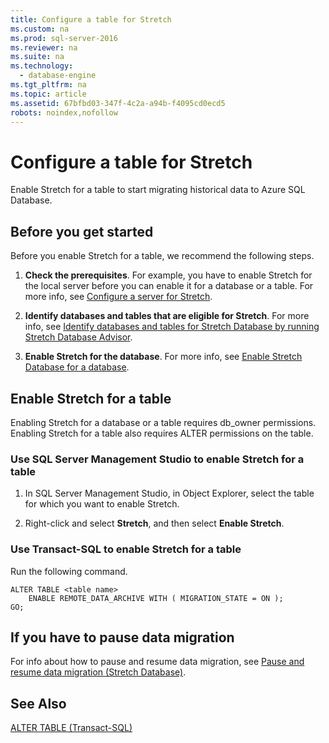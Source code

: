```yaml
---
title: Configure a table for Stretch
ms.custom: na
ms.prod: sql-server-2016
ms.reviewer: na
ms.suite: na
ms.technology: 
  - database-engine
ms.tgt_pltfrm: na
ms.topic: article
ms.assetid: 67bfbd03-347f-4c2a-a94b-f4095cd0ecd5
robots: noindex,nofollow
---
```

# Configure a table for Stretch
Enable Stretch for a table to start migrating historical data to Azure SQL Database.  
  
## Before you get started  
 Before you enable Stretch for a table, we recommend the following steps.  
  
1.  **Check the prerequisites**. For example, you have to enable Stretch for the local server before you can enable it for a database or a table. For more info, see [Configure a server for Stretch](../../Topics/TopicNameContainA/Configure-a-server-for-Stretch.md).  
  
2.  **Identify databases and tables that are eligible for Stretch**. For more info, see [Identify databases and tables for Stretch Database by running Stretch Database Advisor](../../Topics/TopicNameNotContainA/Identify-databases-and-tables-for-Stretch-Database-by-running-Stretch-Database-Advisor.md).  
  
3.  **Enable Stretch for the database**. For more info, see [Enable Stretch Database for a database](../../Topics/TopicNameContainA/Enable-Stretch-Database-for-a-database.md).  
  
## Enable Stretch for a table  
 Enabling Stretch for a database or a table requires db_owner permissions. Enabling Stretch for a table also requires ALTER permissions on the table.  
  
### Use SQL Server Management Studio to enable Stretch for a table  
  
1.  In SQL Server Management Studio, in Object Explorer, select the table for which you want to enable Stretch.  
  
2.  Right-click and select **Stretch**, and then select **Enable Stretch**.  
  
### Use Transact-SQL to enable Stretch for a table  
 Run the following command.  
  
```tsql  
ALTER TABLE <table name>  
    ENABLE REMOTE_DATA_ARCHIVE WITH ( MIGRATION_STATE = ON );  
GO;  
```  
  
## If you have to pause data migration  
 For info about how to pause and resume data migration, see [Pause and resume data migration (Stretch Database)](../../Topics/TopicNameNotContainA/Pause-and-resume-data-migration--Stretch-Database-.md).  
  
## See Also  
 [ALTER TABLE (Transact-SQL)](assetId:///f1745145-182d-4301-a334-18f799d361d1)